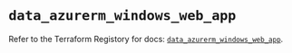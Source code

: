 # `data_azurerm_windows_web_app`

Refer to the Terraform Registory for docs: [`data_azurerm_windows_web_app`](https://registry.terraform.io/providers/hashicorp/azurerm/3.64.0/docs/data-sources/windows_web_app).
